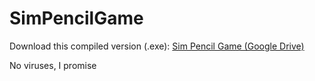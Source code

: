 # SimPencilGame

Download this compiled version (.exe):
[Sim Pencil Game (Google Drive)](https://drive.google.com/open?id=1csjZ6h3NAjOOsDpx06erHiwE1lGjvaBp)

No viruses, I promise
